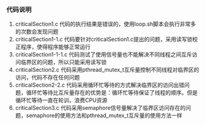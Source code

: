 ### 代码说明

1. criticalSection1.c 代码的执行结果是错误的，使用loop.sh脚本会执行非常多的次数会发现问题
2. criticalSection1-1.c  代码要针对criticalSection1.c提出的问题，采用读写锁校正程序，使得程序能够正常运行
3. criticalSection1-1-1.c  代码测试了使用信号量也不能解决不同线程之间互斥访问临界区的问题，所以只能采用读写锁
3. criticalSection2.c 代码采用pthread_mutex_t互斥量控制不同线程对临界区的访问，代码不存在任何问题
4. criticalSection2-2.c 代码采用循环忙等待的方式解决临界区的访问出错问题，循环忙等待比互斥量存在的优势是：循环忙等待保证了线程的顺序。但是循环忙等待一直在轮训，浪费CPU资源
5. criticalSection3.c 代码采用semaphore信号量解决了临界区访问存在的问题，semaphore的使用方法和pthread_mutex_t互斥量的使用方法一样
